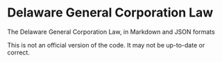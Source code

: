 Delaware General Corporation Law
================================

The Delaware General Corporation Law, in Markdown and JSON formats

This is not an official version of the code. It may not be up-to-date or correct.
